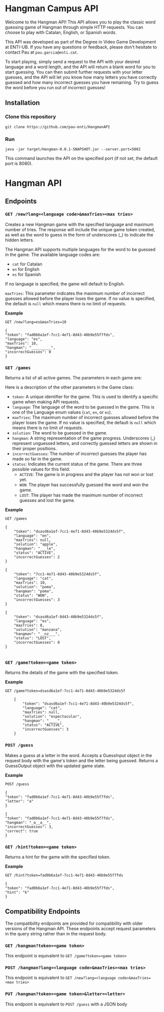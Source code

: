 # Hangman Campus API

Welcome to the Hangman API! This API allows you to play the classic word guessing game of Hangman through simple HTTP requests. You can choose to play with Catalan, English, or Spanish words.

This API was developed as part of the Degree in Video Game Development at ENTI-UB. If you have any questions or feedback, please don't hesitate to contact Pau at `pau.garcia@enti.cat`.

To start playing, simply send a request to the API with your desired language and a word length, and the API will return a blank word for you to start guessing. You can then submit further requests with your letter guesses, and the API will let you know how many letters you have correctly guessed and how many incorrect guesses you have remaining. Try to guess the word before you run out of incorrect guesses!


## Installation

### Clone this repository
``` 
git clone https://github.com/pau-enti/HangmanAPI
```
### Run

```
java -jar target/Hangman-0.0.1-SNAPSHOT.jar --server.port=5002
```

This command launches the API on the specified port (if not set, the default port is 8080). 


# Hangman API


## Endpoints

### `GET /new?lang=<language code>&maxTries=<max tries>`

Creates a new Hangman game with the specified language and maximum number of tries. The response will include the unique game token created, as well as the word to guess in the form of underscores (_) to indicate the hidden letters.

The Hangman API supports multiple languages for the word to be guessed in the game. The available language codes are:

- `cat` for Catalan
- `en` for English
- `es` for Spanish

If no language is specified, the game will default to English.

`maxTries`: This parameter indicates the maximum number of incorrect guesses allowed before the player loses the game. If no value is specified, the default is `null` which means there is no limit of requests.

**Example**
```
GET /new?lang=es&maxTries=10

{
"token": "fad0b6a1ef-7cc1-4e71-8d43-40b9e55f7fds",
"language": "es",
"maxTries": 10,
"hangman": "_________",
"incorrectGuesses": 0
}
```


### `GET /games`

Returns a list of all active games. The parameters in each game are:

Here is a description of the other parameters in the Game class:

- `token`: A unique identifier for the game. This is used to identify a specific game when making API requests.
- `language`: The language of the word to be guessed in the game. This is one of the Language enum values (`cat`, `en`, or `es`).
- `maxTries`: The maximum number of incorrect guesses allowed before the player loses the game. If no value is specified, the default is `null` which means there is no limit of requests.
- `solution`: The word to be guessed in the game.
- `hangman`: A string representation of the game progress. Underscores (_) represent unguessed letters, and correctly guessed letters are shown in their proper positions.
- `incorrectGuesses`: The number of incorrect guesses the player has made so far in the game.
-  `status`: Indicates the current status of the game. There are three possible values for this field:
   - `ACTIVE`: The game is in progress and the player has not won or lost yet.
   - `WON`: The player has successfully guessed the word and won the game.
   - `LOST`: The player has made the maximum number of incorrect guesses and lost the game.

**Example**

```
GET /games

{
    "token": "dsasd6a1ef-7cc1-4e71-8d43-40b9e5324ds5f",
    "language": "en",
    "maxTries": null,
    "solution": "apple",
    "hangman": "___le",
    "status": "ACTIVE",
    "incorrectGuesses": 2
}

{
    "token": "7cc1-4e71-8d43-40b9e5324ds5f",
    "language": "cat",
    "maxTries": 10,
    "solution": "poma",
    "hangman": "poma",
    "status": "WON",
    "incorrectGuesses": 3
}

{
    "token": "dsasd6a1ef-8d43-40b9e5324ds5f",
    "language": "es",
    "maxTries": 8,
    "solution": "manzana",
    "hangman": "__nz___",
    "status": "LOST",
    "incorrectGuesses": 8
}


```

### `GET /game?token=<game token>`

Returns the details of the game with the specified token.

**Example**
```
GET /game?token=dsasd6a1ef-7cc1-4e71-8d43-40b9e5324ds5f

    {
        "token": "dsasd6a1ef-7cc1-4e71-8d43-40b9e5324ds5f",
        "language": "cat",
        "maxTries": null,
        "solution": "espectacular",
        "hangman": "____",
        "status": "ACTIVE",
        "incorrectGuesses": 3
    }
```


### `POST /guess`
Makes a guess at a letter in the word. Accepts a GuessInput object in the request body with the game's token and the letter being guessed. Returns a GuessOutput object with the updated game state.

**Example**
```
POST /guess

{
"token": "fad0b6a1ef-7cc1-4e71-8d43-40b9e55f7fds",
"letter": "a"
}
```
```
{
"token": "fad0b6a1ef-7cc1-4e71-8d43-40b9e55f7fds",
"hangman": "_a__a__",
"incorrectGuesses": 3,
"correct": true
}
```

### `GET /hint?token=<game token>`
Returns a hint for the game with the specified token.

**Example**

```
GET /hint?token=fad0b6a1ef-7cc1-4e71-8d43-40b9e55f7fds

{
"token": "fad0b6a1ef-7cc1-4e71-8d43-40b9e55f7fds",
"hint": "k"
}
```

## Compatibility Endpoints
The compatibility endpoints are provided for compatibility with older versions of the Hangman API. These endpoints accept request parameters in the query string rather than in the request body.

### `GET /hangman?token=<game token>`

This endpoint is equivalent to `GET /game?token=<game token>`

### `POST /hangman?lang=<language code>&maxTries=<max tries>`

This endpoint is equivalent to `GET /new?lang=<language code>&maxTries=<max tries>`

### `PUT /hangman?token=<game token>&letter=<letter>`

This endpoint is equivalent to `POST /guess` with a JSON body 
